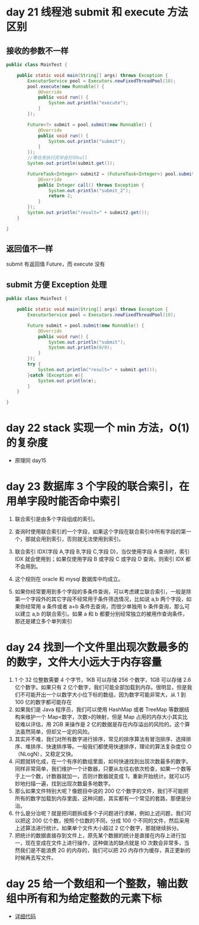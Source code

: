 # day 21 线程池 submit 和 execute 方法区别

## 接收的参数不一样

```java
public class MainTest {

    public static void main(String[] args) throws Exception {
        ExecutorService pool = Executors.newFixedThreadPool(10);
        pool.execute(new Runnable() {
            @Override
            public void run() {
                System.out.println("execute");
            }
        });

        Future<?> submit = pool.submit(new Runnable() {
            @Override
            public void run() {
                System.out.println("submit");
            }
        });
        //等任务执行完毕会打印null
        System.out.println(submit.get());

        FutureTask<Integer> submit2 = (FutureTask<Integer>) pool.submit(new Callable<Integer>() {
            @Override
            public Integer call() throws Exception {
                System.out.println("submit_2");
                return 2;
            }
        });
        System.out.println("result=" + submit2.get());
    }

}
```

## 返回值不一样

submit 有返回值 Future，而 execute 没有

## submit 方便 Exception 处理

```java
public class MainTest {

    public static void main(String[] args) throws Exception {
        ExecutorService pool = Executors.newFixedThreadPool(10);

        Future submit = pool.submit(new Runnable() {
            @Override
            public void run() {
                System.out.println("submit");
                System.out.println(0/0);
            }
        });
        try {
            System.out.println("result=" + submit.get());
        }catch (Exception e){
            System.out.println(e);
        }
    }

}
```

# day 22 stack 实现一个 min 方法，O(1)的复杂度

- 原理同 day15

# day 23 数据库 3 个字段的联合索引，在用单字段时能否命中索引

1. 联合索引是由多个字段组成的索引。

2. 查询时使用联合索引的一个字段，如果这个字段在联合索引中所有字段的第一个，那就会用到索引，否则就无法使用到索引。

3. 联合索引 IDX(字段 A,字段 B,字段 C,字段 D)，当仅使用字段 A 查询时，索引 IDX 就会使用到；如果仅使用字段 B 或字段 C 或字段 D 查询，则索引 IDX 都不会用到。

4. 这个规则在 oracle 和 mysql 数据库中均成立。

5. 如果你经常要用到多个字段的多条件查询，可以考虑建立联合索引，一般是除第一个字段外的其它字段不经常用于条件筛选情况，比如说 a,b 两个字段，如果你经常用 a 条件或者 a+b 条件去查询，而很少单独用 b 条件查询，那么可以建立 a,b 的联合索引。如果 a 和 b 都要分别经常独立的被用作查询条件，那还是建立多个单列索引

# day 24 找到一个文件里出现次数最多的的数字，文件大小远大于内存容量

1. 1 个 32 位整数需要 4 个字节，1KB 可以存储 256 个数字，1GB 可以存储 2.6 亿个数字。如果只有 2 亿个数字，我们可能全部加载到内存。很明显，但是我们不可能开出一个以数字大小位下标的数组，因为数字可能非常大，从 1 到 100 亿的数字都可能存在
2. 如果我们是 Java 程序员，我们可以使用 HashMap 或者 TreeMap 等数据结构来维护一个 Map<数字，次数>的映射，但是 Map 占用的内存大小其实比较难以评估，用 2GB 来操作是 2 亿的数据是存在内存溢出的风险的。这个算法虽然简单，但却又一定的风险。
3. 其实并不难，我们对所有数字进行排序，常见的排序算法有冒泡排序、选择排序、堆排序、快速排序等。一般我们都使用快速排序，理论的算法复杂度位 O（NLogN），又稳定又快。
4. 问题就转化成，在一个有序的数组里面，如何快速找到出现次数最多的数字。同样非常简单，我们维护一个计数器，只要从左往右依次检查，如果一个数等于上一个数，计数器就加一，否则计数器就变成 1，重新开始统计。就可以巧妙地扫描一遍，找到出现次数最多地数字。
5. 那么如果文件特别大呢？像题目中说的 200 亿个数字的文件，我们不可能把所有的数字加载到内存里面，这种问题，其实都有一个常见的套路，那便是分治。
6. 什么是分治呢？就是把问题拆成多个子问题进行求解，例如上述问题，我们可以把这 200 亿个数，按照个位数的不同，分成 100 个不同的文件，然后采用上述算法进行统计。如果单个文件大小超过 2 亿个数字，那就继续拆分。
7. 把统计的数据直接存到文件上，原先某个数据的统计是直接在内存上进行加一，现在变成在文件上进行操作，这种做法的缺点就是 IO 次数会非常多，当然我们是不能浪费 2G 的内存的，我们可以把 2G 内存作为缓存，真正更新的时候再去写文件。

# day 25 给一个数组和一个整数，输出数组中所有和为给定整数的元素下标

- [详细代码](https://github.com/laniakea001/java-day-learn/tree/master/src/main/java/com/hjj/daylearn/javadaylearn/day25_sumInArrayIndex)
